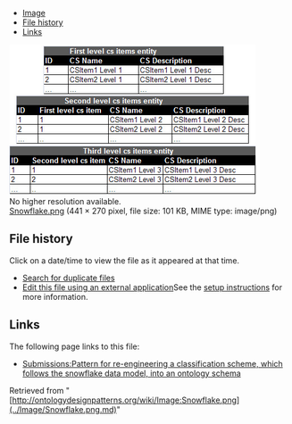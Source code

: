 * [Image](../Image/Snowflake.png.md#file)
* [File history](../Image/Snowflake.png.md#filehistory)
* [Links](../Image/Snowflake.png.md#filelinks)

[![Image:Snowflake.png](../images/2/27/Snowflake.png)](../images/2/27/Snowflake.png)  
No higher resolution available.  
[Snowflake.png](../images/2/27/Snowflake.png)‎ (441 × 270 pixel, file size: 101 KB, MIME type: image/png)

## File history

Click on a date/time to view the file as it appeared at that time.



  
* [Search for duplicate files](http://ontologydesignpatterns.org/wiki/Special:FileDuplicateSearch/Snowflake.png "Special:FileDuplicateSearch/Snowflake.png")
* [Edit this file using an external application](http://ontologydesignpatterns.org/wiki/index.php?title=Image:Snowflake.png&action=edit&externaledit=true&mode=file "Image:Snowflake.png")See the [setup instructions](http://www.mediawiki.org/wiki/Manual:External_editors "http://www.mediawiki.org/wiki/Manual:External_editors") for more information.

## Links



The following page links to this file:


* [Submissions:Pattern for re-engineering a classification scheme, which follows the snowflake data model, into an ontology schema](../Submissions/Pattern_for_re-engineering_a_classification_scheme,_which_follows_the_snowflake_data_model,_into_an_ontology_schema.md "Submissions:Pattern for re-engineering a classification scheme, which follows the snowflake data model, into an ontology schema")


Retrieved from "[http://ontologydesignpatterns.org/wiki/Image:Snowflake.png](../Image/Snowflake.png.md)"
